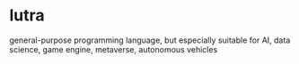 # lutra
general-purpose programming language, but especially suitable for AI, data science, game engine, metaverse, autonomous vehicles
